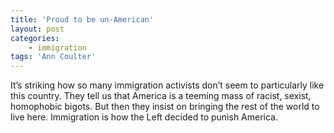 ```yaml
---
title: 'Proud to be un-American'
layout: post
categories:
    - immigration
tags: 'Ann Coulter'
---
```


It’s striking how so many immigration activists don’t seem to particularly like this country. They tell us that America is a teeming mass of racist, sexist, homophobic bigots. But then they insist on bringing the rest of the world to live here. Immigration is how the Left decided to punish America.
